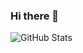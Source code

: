 ### Hi there 👋

<!--
**GustavoBastos04/GustavoBastos04** is a ✨ _special_ ✨ repository because its `README.md` (this file) appears on your GitHub profile.

Here are some ideas to get you started:

- 🔭 I’m currently working on ...
- 🌱 I’m currently learning ...
- 👯 I’m looking to collaborate on ...
- 🤔 I’m looking for help with ...
- 💬 Ask me about ...
- 📫 How to reach me: gubasouza2004@gmail.com
- 😄 Pronouns: he/him
- ⚡ Fun fact: ...
-->
![GitHub Stats](https://github-readme-stats.vercel.app/api?username=GustavoBastos04&theme=dracula)
